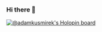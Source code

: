 ### Hi there 👋

<!--
**adamkusmirek/adamkusmirek** is a ✨ _special_ ✨ repository because its `README.md` (this file) appears on your GitHub profile.

Here are some ideas to get you started:

- 🔭 I’m currently working on ...
- 🌱 I’m currently learning ...
- 👯 I’m looking to collaborate on ...
- 🤔 I’m looking for help with ...
- 💬 Ask me about ...
- 📫 How to reach me: ...
- 😄 Pronouns: ...
- ⚡ Fun fact: ...
-->

[![@adamkusmirek's Holopin board](https://holopin.io/api/user/board?user=adamkusmirek)](https://holopin.io/@adamkusmirek)

